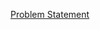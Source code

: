 [Problem Statement](https://docs.google.com/document/d/158L4OFAaFw3BxQKkb-l_2TDSzswGhI9C/edit?usp=sharing&ouid=114516737190934060459&rtpof=true&sd=true)
